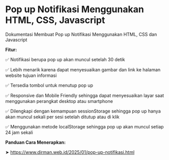 # Pop up Notifikasi Menggunakan HTML, CSS, Javascript
Dokumentasi Membuat Pop up Notifikasi Menggunakan HTML, CSS dan Javascript

**Fitur:**

✅ Notifikasi berupa pop up akan muncul setelah 30 detik

✅ Lebih menarik karena dapat menyesuaikan gambar dan link ke halaman website tujuan informasi

✅ Tersedia tombol untuk menutup pop up

✅ Responsive dan Mobile Friendly sehingga dapat menyesuaikan layar saat menggunakan perangkat desktop atau smartphone

✅ Dilengkapi dengan kemampuan sessionStorage sehingga pop up hanya akan muncul sekali per sesi setelah ditutup atau di klik

✅ Menggunakan metode localStorage sehingga pop up akan muncul setiap 24 jam sekali

**Panduan Cara Menerapkan:**

➤ https://www.dirman.web.id/2025/01/pop-up-notifikasi.html
